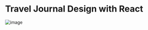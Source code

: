 # Travel Journal Design with React

![image](https://github.com/ReshanCSX/travel-journal/assets/64268212/48b8cb3c-f9fd-43f2-b634-c82378502af9)

